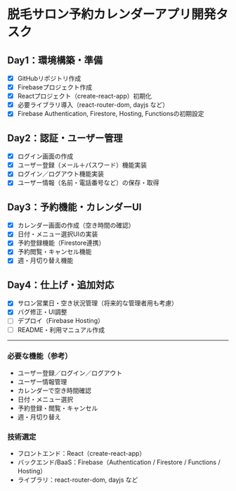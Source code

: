 # 脱毛サロン予約カレンダーアプリ開発タスク

## Day1：環境構築・準備
- [x] GitHubリポジトリ作成
- [x] Firebaseプロジェクト作成
- [x] Reactプロジェクト（create-react-app）初期化
- [x] 必要ライブラリ導入（react-router-dom, dayjs など）
- [x] Firebase Authentication, Firestore, Hosting, Functionsの初期設定

## Day2：認証・ユーザー管理
- [x] ログイン画面の作成
- [x] ユーザー登録（メール＋パスワード）機能実装
- [x] ログイン／ログアウト機能実装
- [x] ユーザー情報（名前・電話番号など）の保存・取得

## Day3：予約機能・カレンダーUI
- [x] カレンダー画面の作成（空き時間の確認）
- [x] 日付・メニュー選択UIの実装
- [x] 予約登録機能（Firestore連携）
- [x] 予約閲覧・キャンセル機能
- [x] 週・月切り替え機能

## Day4：仕上げ・追加対応
- [x] サロン営業日・空き状況管理（将来的な管理者用も考慮）
- [x] バグ修正・UI調整
- [ ] デプロイ（Firebase Hosting）
- [ ] README・利用マニュアル作成

---

### 必要な機能（参考）
- ユーザー登録／ログイン／ログアウト
- ユーザー情報管理
- カレンダーで空き時間確認
- 日付・メニュー選択
- 予約登録・閲覧・キャンセル
- 週・月切り替え

### 技術選定
- フロントエンド：React（create-react-app）
- バックエンド/BaaS：Firebase（Authentication / Firestore / Functions / Hosting）
- ライブラリ：react-router-dom, dayjs など 
